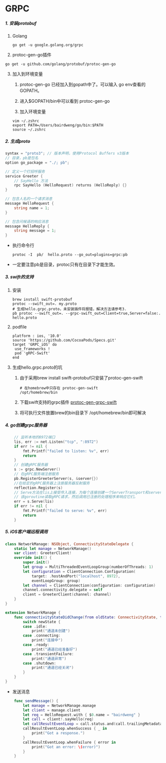 # GRPC

##### 1. 安装protobuf

1. Golang

   ```shell
   go get -u google.golang.org/grpc
   ```

2. protoc-gen-go插件
```shell
go get -u github.com/golang/protobuf/protoc-gen-go
```

3. 加入到环境变量

   1. protoc-gen-go 已经加入到gopath中了。可以输入 go env查看的GOPATH。

   2. 进入$GOPATH/bin中可以看到 protoc-gen-go

   3. 加入环境变量

   ```shell
   vim ~/.zshrc
   export PATH=/Users/bairdweng/go/bin:$PATH
   source ~/.zshrc
   ```


##### 2. 生成proto

```go
syntax = "proto3"; // 版本声明，使用Protocol Buffers v3版本
// 目录，pb是包名
option go_package = "./; pb";

// 定义一个打招呼服务
service Greeter {
    // SayHello 方法
    rpc SayHello (HelloRequest) returns (HelloReply) {}
}

// 包含人名的一个请求消息
message HelloRequest {
    string name = 1;
}

// 包含问候语的响应消息
message HelloReply {
    string message = 1;
}
```

* 执行命令行

  ```shell
  protoc -I  pb/  hello.proto --go_out=plugins=grpc:pb
  ```

* 一定要注意pb是目录，protoc只有在目录下才能生效。

##### 3. swift的支持

1. 安装

   ```shell
   brew install swift-protobuf
   protoc --swift_out=. my.proto
   # 生成hello.grpc.proto，未安装插件将报错，解决方法请参考3.
   pb protoc --swift_out=. --grpc-swift_out=Client=true,Server=false:. hello.proto
   ```

2. podfile

   ```shell
   platform : ios, '10.0'
   source 'https://github.com/CocoaPods/Specs.git'
   target 'GRPC_iOS' do
   	use_frameworks !
   	pod 'gRPC-Swift'
   end
   ```

3. 生成hello.grpc.proto的坑

   1. 由于采用brew install swift-protobuf只安装了protoc-gen-swift

      ```shell
      # 在homebrew中只存在 protoc-gen-swift
      /opt/homebrew/bin
      ```

   2. 下载swift支持的grpc插件 [protoc-gen-grpc-swift](https://github.com/grpc/grpc-swift/releases/tag/1.0.0)

   3. 将可执行文件放置brew的bin目录下 /opt/homebrew/bin即可解决

##### 4. go创建grpc服务器

```go
	// 监听本地的8972端口
	lis, err := net.Listen("tcp", ":8972")
	if err != nil {
		fmt.Printf("failed to listen: %v", err)
		return
	}
	// 创建gRPC服务器
	s := grpc.NewServer()
	// 在gRPC服务端注册服务
	pb.RegisterGreeterServer(s, &server{})
	//在给定的gRPC服务器上注册服务器反射服务
	reflection.Register(s)
	// Serve方法在lis上接受传入连接，为每个连接创建一个ServerTransport和server的goroutine。
	// 该goroutine读取gRPC请求，然后调用已注册的处理程序来响应它们。
	err = s.Serve(lis)
	if err != nil {
		fmt.Printf("failed to serve: %v", err)
		return
	}
```

##### 5. iOS客户端远程调用

```swift
class NetworkManage: NSObject, ConnectivityStateDelegate {
    static let manage = NetworkManage()
    var client: GreeterClient!
    override init() {
        super.init()
        let group = MultiThreadedEventLoopGroup(numberOfThreads: 1)
        let configuration = ClientConnection.Configuration(
            target: .hostAndPort("localhost", 8972),
            eventLoopGroup: group)
        let channel = ClientConnection(configuration: configuration)
        channel.connectivity.delegate = self
        client = GreeterClient(channel: channel)
    }
}

extension NetworkManage {
    func connectivityStateDidChange(from oldState: ConnectivityState, to newState: ConnectivityState) {
        switch newState {
        case .idle:
            print("通道未创建")
        case .connecting:
            print("连接中")
        case .ready:
            print("通道已经准备好")
        case .transientFailure:
            print("通道异常")
        case .shutdown:
            print("通道已经关闭")
        }
    }
}
```
* 发送消息
```swift
    func sendMessage() {
        let manage = NetworkManage.manage
        let client = manage.client
        let req = HelloRequest.with { $0.name = "bairdweng" }
        let call = client!.sayHello(req)
        let callResultEventLoop = call.status.and(call.trailingMetadata).and(call.response)
        callResultEventLoop.whenSuccess { _ in
            print("Got a response.")
        }
        callResultEventLoop.whenFailure { error in
            print("Got an error: \(error)")
        }
    }
```


